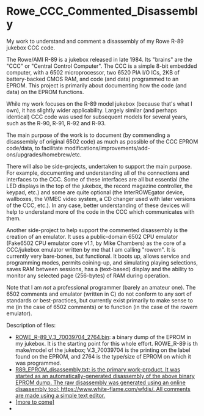 # Rowe_CCC_Commented_Disassembly
My work to understand and comment a disassembly of my Rowe R-89 jukebox CCC code.

The Rowe/AMI R-89 is a jukebox released in late 1984.  Its "brains" are the "CCC" or "Central Control Computer".  The CCC is a simple 8-bit embedded computer, with a 6502 microprocessor, two 6520 PIA I/O ICs, 2KB of battery-backed CMOS RAM, and code (and data) programmed to an EPROM.  This project is primarily about documenting how the code (and data) on the EPROM functions.

While my work focuses on the R-89 model jukebox (because that's what I own), it has slightly wider applicability.  Largely similar (and perhaps identical) CCC code was used for subsequent models for several years, such as the R-90, R-91, R-92 and R-93.

The main purpose of the work is to document (by commending a disassembly of original 6502 code) as much as possible of the CCC EPROM code/data, to facilitate modifications/improvements/add-ons/upgrades/homebrew/etc.

There will also be side-projects, undertaken to support the main purpose.  For example, documenting and understanding all of the connections and interfaces to the CCC.  Some of these interfaces are all but essential (the LED displays in the top of the jukebox, the record magazine controller, the keypad, etc.) and some are quite optional (the InterROWEgator device, wallboxes, the V/MEC video  system, a CD changer used with later versions of the CCC, etc.).  In any case, better understanding of these devices will help to understand more of the code in the CCC which communicates with them.

Another side-project to help support the commented disassembly is the creation of an emulator.  It uses a public-domain 6502 CPU emulator (Fake6502 CPU emulator core v1.1, by Mike Chambers) as the core of a CCC/jukebox emulator written by me that I am calling "rowem".  It is currently very bare-bones, but functional.  It boots up, allows service and programming modes, permits coining-up, and simulating playing selections, saves RAM between sessions, has a (text-based) display and the ability to monitor any selected page (256-bytes) of RAM during operation.

Note that I am *not* a professional programmer (barely an amateur one).  The 6502 comments and emulator (written in C) do not conform to any sort of standards or best-practices, but currently exist primarily to make sense to me (in the case of 6502 comments) or to function (in the case of the rowem emulator).

Description of files:
  - <u>ROWE_R-89_V.3_70039704_2764.bin</u>: a binary dump of the EPROM in my jukebox.  It is the starting point for this whole effort.  ROWE_R-89 is th make/model of the jukebox; V.3_70039704 is the printing on the label found on the EPROM, and 2764 is the type/size of EPROM on which it was programmed.
  - <u>R89_EPROM_disassembly.txt<u>: is the primary work-product.  It was started as an automatically-generated disassembly of the above binary EPROM dump.  The raw disassembly was generated using an online disassembly tool: https://www.white-flame.com/wfdis/.  All comments are made using a simple text editor.
  - [more to come]
  - 

